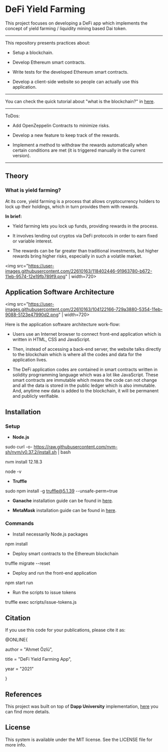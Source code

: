 
# DeFi Yield Farming

  

This project focuses on developing a DeFi app which implements the concept of yield farming / liquidity mining based Dai token.

  

---

This repository presents practices about:

- Setup a blockchain.

- Develop Ethereum smart contracts.

- Write tests for the developed Ethereum smart contracts.

- Develop a client-side website so people can actually use this application.

---

  

You can check the quick tutorial about "what is the blockchain?" in [here](https://ahmetozlu93.medium.com/blockchain-in-a-nutshell-8ad72743971e).

  

---

ToDos:

- Add OpenZeppelin Contracts to minimize risks.

- Develop a new feature to keep track of the rewards.

- Implement a method to withdraw the rewards automatically when certain conditions are met (it is triggered manually in the current version).

---

  

## Theory

  

### What is yield farming?

  

At its core, yield farming is a process that allows cryptocurrency holders to lock up their holdings, which in turn provides them with rewards.

  

**In brief:**

  

- Yield farming lets you lock up funds, providing rewards in the process.

- It involves lending out cryptos via DeFi protocols in order to earn fixed or variable interest.

- The rewards can be far greater than traditional investments, but higher rewards bring higher risks, especially in such a volatile market.

  

<p  align="center">

<img  src="https://user-images.githubusercontent.com/22610163/118402446-91963780-b672-11eb-9574-12e19fb789f9.png"  |  width=720>

</p>

  

## Application Software Architecture

  

<p  align="center">

<img  src="https://user-images.githubusercontent.com/22610163/104122166-729a3880-5354-11eb-9088-5123e47990d2.png"  |  width=720>

</p>

  

Here is the application software architecture work-flow:

- Users use an Internet browser to connect front-end application which is written in HTML, CSS and JavaScript.

- Then, instead of accessing a back-end server, the website talks directly to the blockchain which is where all the codes and data for the application lives.

- The DeFi application codes are contained in smart contracts written in solidity progrramming language which was a lot like JavaScript. These smart contracts are immutable which means the code can not change and all the data is stored in the public ledger which is also immutable. And, anytime new data is added to the blockchain, it will be permanent and publicly verifiable.

  

## Installation

  

### Setup

  

-  **Node.js**

  

sudo curl -o- https://raw.githubusercontent.com/nvm-sh/nvm/v0.37.2/install.sh | bash

nvm install 12.18.3

node -v

  

-  **Truffle**

  

sudo npm install -g truffle@5.1.39 --unsafe-perm=true

  

-  **Ganache** installation guide can be found in [here](https://www.trufflesuite.com/ganache).

  

-  **MetaMask** installation guide can be found in [here](https://metamask.io/).

  

### Commands

  

- Install necessarily Node.js packages

  

npm install

  

- Deploy smart contracts to the Ethereum blockchain

  

truffle migrate --reset

- Deploy and run the front-end application

  

npm start run

- Run the scripts to issue tokens

  

truffle exec scripts/issue-tokens.js


  

## Citation

If you use this code for your publications, please cite it as:

  

@ONLINE{

author = "Ahmet Özlü",

title = "DeFi Yield Farming App",

year = "2021"

}

  

## References

This project was built on top of **Dapp University** implementation, [here](https://github.com/dappuniversity/defi_tutorial) you can find more details.  

## License

This system is available under the MIT license. See the LICENSE file for more info.